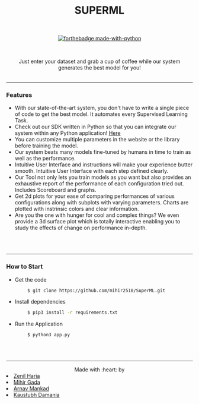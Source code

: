 <div align="center">
<h1>SUPERML</h1>
<br>

[![forthebadge made-with-python](http://ForTheBadge.com/images/badges/made-with-python.svg)](https://www.python.org/)

<br>

<p>Just enter your dataset and grab a cup of coffee while our system generates the best model for you!

<br>
<br>
</div>

-------------------------------------------------

### Features

- With our state-of-the-art system, you don't have to write a single piece of code to get the best model. It automates every Supervised Learning Task.
- Check out our SDK written in Python so that you can integrate our system within any Python application! <a href="https://github.com/mihir2510/AutoML_library">Here</a>
- You can customize multiple parameters in the website or the library before training the model.
- Our system beats many models fine-tuned by humans in time to train as well as the performance.
- Intuitive User Interface and instructions will make your experience butter smooth. Intuitive User Interface with each step defined clearly.
- Our Tool not only lets you train models as you want but also provides an exhaustive report of the performance of each configuration tried out. Includes Scoreboard and graphs.
- Get 2d plots for your ease of comparing performances of various configurations along with subplots with varying parameters. Charts are plotted with instrinsic colors and clear information.
- Are you the one with hunger for cool and complex things? We even provide a 3d surface plot which is totally interactive enabling you to study the effects of change on performance in-depth.

<br>
<br>

-------------------------------------------------

### How to Start

* Get the code
```sh
        $ git clone https://github.com/mihir2510/SuperML.git
```


* Install dependencies
```sh
        $ pip3 install -r requirements.txt
```
* Run the Application
```sh
        $ python3 app.py
```
<br>
<br>

------------------------------------------

<div align="center">
Made with :heart:   by 
</div>

<li><a href="https://github.com/zenilharia26">Zenil Haria</a>
<li> <a href="https://github.com/mihir2510">Mihir Gada</a>
<li><a href="https://github.com/ArnAV318">Arnav Mankad</a>
<li><a href="https://github.com/KaustubhDamania">Kaustubh Damania</a>